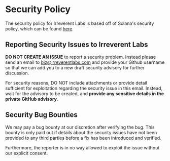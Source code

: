 # Security Policy
The security policy for Irreverent Labs is based off of Solana's security policy, which can be found [here](https://github.com/solana-labs/solana/blob/master/SECURITY.md).

## Reporting Security Issues to Irreverent Labs
**DO NOT CREATE AN ISSUE** to report a security problem. Instead please send an email to [biz@irreverentlabs.com](mailto:biz@irreverentlabs.com) and provide your Github username so that we can add you to a new draft security advisory for further discussion.

For security reasons, DO NOT include attachments or provide detail sufficient for exploitation regarding the security issue in this email. Instead, wait for the advisory to be created, and **provide any sensitive details in the private GitHub advisory**.

## Security Bug Bounties
We may pay a bug bounty at our discretion after verifying the bug. This bounty is only paid out if details about the security issues have not been provided to any third parties before a fix has been introduced and verified.

Furthermore, the reporter is in no way allowed to exploit the issue without our explicit consent.
